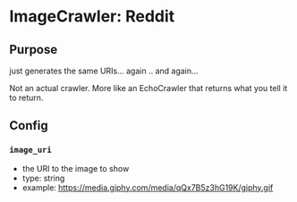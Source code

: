 # ImageCrawler: Reddit 

## Purpose

just generates the same URIs... again .. and again...

Not an actual crawler.
More like an EchoCrawler that returns what you tell it to return.

## Config

### `image_uri` 

- the URI to the image to show
- type: string
- example: https://media.giphy.com/media/qQx7B5z3hG19K/giphy.gif
